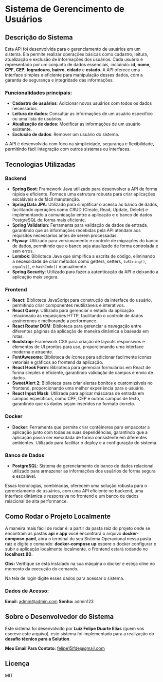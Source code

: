 # Sistema de Gerencimento de Usuários

## Descrição do Sistema

Esta API foi desenvolvida para o gerenciamento de usuários em um sistema. Ela permite realizar operações básicas como cadastro, leitura, atualização e exclusão de informações dos usuários. Cada usuário é representado por um conjunto de dados essenciais, incluindo: **id**, **nome**, **CPF**, **CEP**, **logradouro**, **bairro**, **cidade** e **estado**. A API oferece uma interface simples e eficiente para manipulação desses dados, com a garantia de segurança e integridade das informações.

### Funcionalidades principais:
- **Cadastro de usuários**: Adicionar novos usuários com todos os dados necessários.
- **Leitura de dados**: Consultar as informações de um usuário específico ou uma lista de usuários.
- **Atualização de dados**: Modificar as informações de um usuário existente.
- **Exclusão de dados**: Remover um usuário do sistema.

A API é desenvolvida com foco na simplicidade, segurança e flexibilidade, permitindo fácil integração com outros sistemas ou interfaces.


## Tecnologias Utilizadas

### Backend
- **Spring Boot**: Framework Java utilizado para desenvolver a API de forma rápida e eficiente. Fornece uma estrutura robusta para criar aplicações escaláveis e de fácil manutenção.
- **Spring Data JPA**: Utilizado para simplificar o acesso ao banco de dados, facilitando operações como CRUD (Create, Read, Update, Delete) e implementando a comunicação entre a aplicação e o banco de dados PostgreSQL de forma mais eficiente.
- **Spring Validation**: Ferramenta para validação de dados de entrada, garantindo que as informações recebidas pela API atendam aos requisitos necessários antes de serem processadas.
- **Flyway**: Utilizado para versionamento e controle de migrações do banco de dados, permitindo que o banco seja atualizado de forma controlada e sem erros.
- **Lombok**: Biblioteca Java que simplifica a escrita de código, eliminando a necessidade de criar métodos como getters, setters, `toString()`, `equals()`, e `hashCode()` manualmente.
- **Spring Security**: Utilizado para fazer a autenticação da API e deixando a aplicação mais segura.

### Frontend
- **React**: Biblioteca JavaScript para construção da interface do usuário, permitindo criar componentes reutilizáveis e interativos.
- **React Query**: Utilizado para gerenciar o estado da aplicação relacionado às requisições HTTP, facilitando o controle de dados assíncronos e melhorando a performance.
- **React Router DOM**: Biblioteca para gerenciar a navegação entre diferentes páginas da aplicação de maneira dinâmica e baseada em rotas.
- **Bootstrap**: Framework CSS para criação de layouts responsivos e elementos de UI prontos para uso, proporcionando uma interface moderna e atraente.
- **FontAwesome**: Biblioteca de ícones para adicionar facilmente ícones vetoriais e gráficos ao frontend da aplicação.
- **React Hook Form**: Biblioteca para gerenciar formulários em React de forma simples e eficiente, garantindo validação de campos e envio de dados.
- **SweetAlert 2**: Biblioteca para criar alertas bonitos e customizáveis no frontend, proporcionando uma melhor experiência para o usuário.
- **React Input Mask**: Utilizada para aplicar máscaras de entrada em campos específicos, como CPF, CEP e outros campos de texto, garantindo que os dados sejam inseridos no formato correto.

### Docker
- **Docker**: Ferramenta que permite criar contêineres para empacotar a aplicação junto com todas as suas dependências, garantindo que a aplicação possa ser executada de forma consistente em diferentes ambientes. Utilizado para facilitar o deploy e a configuração do sistema.

### Banco de Dados
- **PostgreSQL**: Sistema de gerenciamento de banco de dados relacional utilizado para armazenar as informações dos usuários de forma segura e escalável.

Essas tecnologias, combinadas, oferecem uma solução robusta para o gerenciamento de usuários, com uma API eficiente no backend, uma interface dinâmica e responsiva no frontend e um banco de dados relacional de alta performance.

## Como Rodar o Projeto Localmente

A maneira mais fácil de rodar é: a partir da pasta raíz do projeto onde se encontram as pastas **api** e **app** você encontrará o arquivo **docker-compose.yaml**, abra o terminal do seu Sistema Operacional nessa pasta raíz e digite o comando: **docker-compose up** espere o docker configurar e subir a aplicação localmente localmente. o Frontend estará rodando no **localhost:80**.

**Obs:** Verifique se está instalado na sua máquina o docker e esteja oline no momento da execução do comando.

Na tela de login digite esses dados para acessar o sistema.

### Dados de Acesso:
**Email:** admin@admin.com
**Senha:** admin123

## Sobre o Desenvolvedor do Sistema
Este sistema foi desenvolvido por **Luiz Felipe Duarte Elias** (quem vos escreve este arquivo), este sistema foi implementado para a realização do **desafio técnico para a Solution**.

**Meu Email Para Contato:** felipe15lfde@gmail.com

## Licença 
MIT
